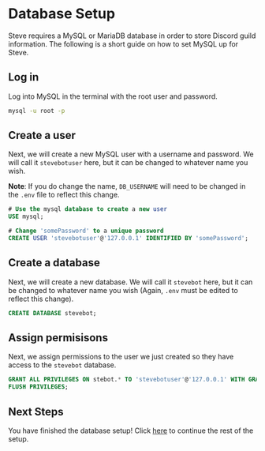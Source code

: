 # Database Setup
Steve requires a MySQL or MariaDB database in order to store Discord guild information.  The following is a short guide on how to set MySQL up for Steve.

## Log in
Log into MySQL in the terminal with the root user and password.
```bash
mysql -u root -p
```

## Create a user
Next, we will create a new MySQL user with a username and password. We will call it `stevebotuser` here, but it can be changed to whatever name you wish.

**Note**: If you do change the name, `DB_USERNAME` will need to be changed in the `.env` file to reflect this change.

```sql
# Use the mysql database to create a new user
USE mysql;

# Change 'somePassword' to a unique password 
CREATE USER 'stevebotuser'@'127.0.0.1' IDENTIFIED BY 'somePassword';
```

## Create a database
Next, we will create a new database.  We will call it `stevebot` here, but it can be changed to whatever name you wish (Again, `.env` must be edited to reflect this change).
```sql
CREATE DATABASE stevebot;
```

## Assign permisisons
Next, we assign permissions to the user we just created so they have access to the `stevebot` database.
```sql
GRANT ALL PRIVILEGES ON stebot.* TO 'stevebotuser'@'127.0.0.1' WITH GRANT OPTION;
FLUSH PRIVILEGES;
```

## Next Steps
You have finished the database setup! Click [here](getting_started.md#running-the-bot) to continue the rest of the setup.

